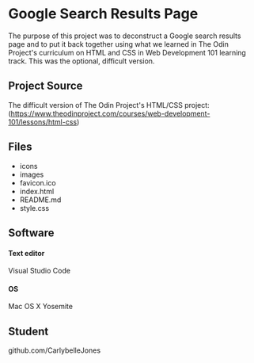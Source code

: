 # Google Search Results Page
The purpose of this project was to deconstruct a Google search results page and to put it back together using what we learned in The Odin Project's curriculum on HTML and CSS in Web Development 101 learning track. This was the optional, difficult version. 

## Project Source
The difficult version of The Odin Project's HTML/CSS project: (https://www.theodinproject.com/courses/web-development-101/lessons/html-css)

## Files
* icons
* images
* favicon.ico
* index.html
* README.md
* style.css

## Software
#### Text editor
Visual Studio Code
#### OS
Mac OS X Yosemite

## Student
github.com/CarlybelleJones
